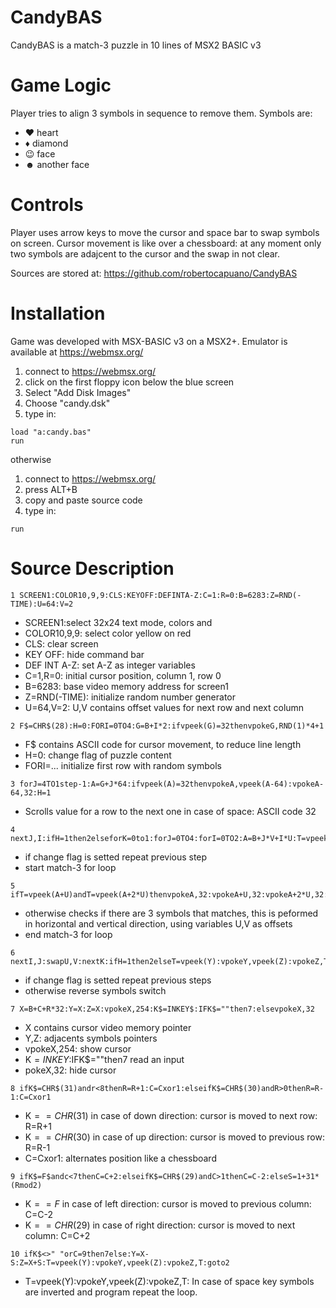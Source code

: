 # CandyBAS
CandyBAS is a match-3 puzzle in 10 lines of MSX2 BASIC v3

# Game Logic
Player tries to align 3 symbols in sequence to remove them.
Symbols are:
- &hearts; heart
- &diams; diamond
- &#128521; face
- &#x263B; another face

# Controls
Player uses arrow keys to move the cursor and space bar to swap symbols on screen.
Cursor movement is like over a chessboard: at any moment only two symbols are adajcent to the cursor and the swap in not clear.

Sources are stored at: https://github.com/robertocapuano/CandyBAS

# Installation
Game was developed with MSX-BASIC v3 on a MSX2+. Emulator is available at https://webmsx.org/
1. connect to https://webmsx.org/
2. click on the first floppy icon below the blue screen
3. Select "Add Disk Images"
4. Choose "candy.dsk"
5. type in:
```
load "a:candy.bas"
run
```

otherwise
1. connect to https://webmsx.org/
2. press ALT+B
3. copy and paste source code
5. type in:
```
run
```

# Source Description

```
1 SCREEN1:COLOR10,9,9:CLS:KEYOFF:DEFINTA-Z:C=1:R=0:B=6283:Z=RND(-TIME):U=64:V=2
```
- SCREEN1:select 32x24 text mode, colors and 
- COLOR10,9,9: select color yellow on red
- CLS: clear screen
- KEY OFF: hide command bar
- DEF INT A-Z: set A-Z as integer variables
- C=1,R=0: initial cursor position, column 1, row 0
- B=6283: base video memory address for screen1
- Z=RND(-TIME): initialize random number generator
- U=64,V=2: U,V contains offset values for next row and next column

```
2 F$=CHR$(28):H=0:FORI=0TO4:G=B+I*2:ifvpeek(G)=32thenvpokeG,RND(1)*4+1
```
- F$ contains ASCII code for cursor movement, to reduce line length
- H=0: change flag of puzzle content
- FORI=... initialize first row with random symbols

```
3 forJ=4TO1step-1:A=G+J*64:ifvpeek(A)=32thenvpokeA,vpeek(A-64):vpokeA-64,32:H=1
```
- Scrolls value for a row to the next one in case of space: ASCII code 32

```
4 nextJ,I:ifH=1then2elseforK=0to1:forJ=0TO4:forI=0TO2:A=B+J*V+I*U:T=vpeek(A)
```
- if change flag is setted repeat previous step
- start match-3 for loop

```
5 ifT=vpeek(A+U)andT=vpeek(A+2*U)thenvpokeA,32:vpokeA+U,32:vpokeA+2*U,32:H=1:Y=Z
```
- otherwise checks if there are 3 symbols that matches, this is peformed in horizontal and vertical direction, using variables U,V as offsets
- end match-3 for loop

```
6 nextI,J:swapU,V:nextK:ifH=1then2elseT=vpeek(Y):vpokeY,vpeek(Z):vpokeZ,T
```
- if change flag is setted repeat previous steps
- otherwise reverse symbols switch

```
7 X=B+C+R*32:Y=X:Z=X:vpokeX,254:K$=INKEY$:IFK$=""then7:elsevpokeX,32
```
- X contains cursor video memory pointer
- Y,Z: adjacents symbols pointers
- vpokeX,254: show cursor
- K$=INKEY$:IFK$=""then7 read an input
- pokeX,32: hide cursor

```
8 ifK$=CHR$(31)andr<8thenR=R+1:C=Cxor1:elseifK$=CHR$(30)andR>0thenR=R-1:C=Cxor1
```
- K$==CHR$(31) in case of down direction: cursor is moved to next row: R=R+1
- K$==CHR$(30) in case of up direction: cursor is moved to previous row: R=R-1
- C=Cxor1: alternates position like a chessboard

```
9 ifK$=F$andc<7thenC=C+2:elseifK$=CHR$(29)andC>1thenC=C-2:elseS=1+31*(Rmod2)
```
- K$==F$ in case of left direction: cursor is moved to previous column: C=C-2
- K$==CHR$(29) in case of right direction: cursor is moved to next column: C=C+2

```
10 ifK$<>" "orC=9then7else:Y=X-S:Z=X+S:T=vpeek(Y):vpokeY,vpeek(Z):vpokeZ,T:goto2
```
- T=vpeek(Y):vpokeY,vpeek(Z):vpokeZ,T: In case of space key symbols are inverted and program repeat the loop.